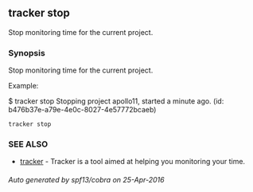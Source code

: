 ## tracker stop

Stop monitoring time for the current project.

### Synopsis


Stop monitoring time for the current project.

  Example:

  $ tracker stop
  Stopping project apollo11, started a minute ago. (id: b476b37e-a79e-4e0c-8027-4e57772bcaeb)

```
tracker stop
```

### SEE ALSO
* [tracker](tracker.md)	 - Tracker is a tool aimed at helping you monitoring your time.

###### Auto generated by spf13/cobra on 25-Apr-2016
